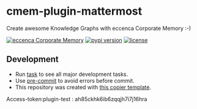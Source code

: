 # cmem-plugin-mattermost

Create awesome Knowledge Graphs with eccenca Corporate Memory :-)

[![eccenca Corporate Memory](https://img.shields.io/badge/eccenca-Corporate%20Memory-orange)](https://documentation.eccenca.com)  [![pypi version](https://img.shields.io/pypi/v/cmem-plugin-mattermost)](https://pypi.org/project/mattermost) [![license](https://img.shields.io/pypi/l/mattermost)](https://pypi.org/project/mattermost)

## Development

- Run [task](https://taskfile.dev/) to see all major development tasks.
- Use [pre-commit](https://pre-commit.com/) to avoid errors before commit.
- This repository was created with [this copier template](https://github.com/eccenca/cmem-plugin-template).

Access-token:plugin-test : ah85ckhk6ib6zqqjh7i7j16hra
